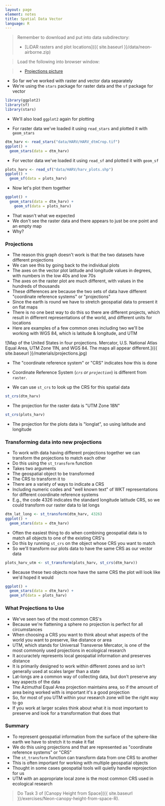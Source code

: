 ```yaml
---
layout: page
element: notes
title: Spatial Data Vector
language: R
--- 
```


> Remember to download and put into data subdirectory:
>
> * [LiDAR rasters and plot locations]({{ site.baseurl }}/data/neon-airborne.zip)

> Load the following into browser window:

> * [Projections picture](https://media.opennews.org/cache/06/37/0637aa2541b31f526ad44f7cb2db7b6c.jpg)

* So far we've worked with raster and vector data separately
* We're using the `stars` package for raster data and the `sf` package for vector

```r
library(ggplot2)
library(sf)
library(stars)
```

* We'll also load `ggplot2` again for plotting

* For raster data we've loaded it using `read_stars` and plotted it with `geom_stars`

```r
dtm_harv <- read_stars("data/HARV/HARV_dtmCrop.tif")
ggplot() +
  geom_stars(data = dtm_harv)
```

* For vector data we've loaded it using `read_sf` and plotted it with `geom_sf`

```r
plots_harv <- read_sf("data/HARV/harv_plots.shp")
ggplot() +
  geom_sf(data = plots_harv)
```

* Now let's plot them together

```r
ggplot() +
  geom_stars(data = dtm_harv) +
    geom_sf(data = plots_harv)
```

* That wasn't what we expected
* We don't see the raster data and there appears to just be one point and an empty map
* Why?


### Projections

* The reason this graph doesn't work is that the two datasets have different projections
* We can see this by going back to the individual plots
* The axes on the vector plot latitude and longitude values in degrees, with numbers in the low 40s and low 70s
* The axes on the raster plot are much different, with values in the hundreds of thousands
* These differences are because the two sets of data have different "coordinate reference systems" or "projections"
* Since the earth is round we have to stretch geospatial data to present it on flat maps
* There is no one best way to do this so there are different projects, which result in different representations of the world, and different units for locations
* Here are examples of a few common ones including two we'll be working with WGS 84, which is latitude & longitude, and UTM

![Map of the United States in four projections. Mercator, U.S. National Atlas Equal Area, UTM Zone 11N, and WGS 84. The maps all appear different.]({{ site.baseurl }}/materials/projections.jpg)

* The "coordinate reference system" or "CRS" indicates how this is done
* Coordinate Reference System (*`crs` or `projection`*) is different from `raster`.

* We can use `st_crs` to look up the CRS for this spatial data

```r
st_crs(dtm_harv)
```

* The projection for the raster data is "UTM Zone 18N"

```r
st_crs(plots_harv)
```

* The projection for the plots data is "longlat", so using latitude and longitude

### Transforming data into new projections

* To work with data having different projections together we can transform the projections to match each other
* Do this using the `st_transform` function
* Takes two arguments
* The geospatial object to be transformed
* The CRS to transform it to
* There are a variety of ways to indicate a CRS
* Including numeric codes and "well known text" of WKT representations for different coordinate reference systems
* E.g., the code 4326 indicates the standard longitude latitude CRS, so we could transform our raster data to lat longs

```r
dtm_lat_long <- st_transform(dtm_harv, 4326)
ggplot() +
  geom_stars(data = dtm_harv)
```

* Often the easiest thing to do when combining geospatial data is to match all objects to one of the existing CRS's
* Do this by running `st_crs` on the object whose CRS you want to match
* So we'll transform our plots data to have the same CRS as our vector data

```r
plots_harv_utm <- st_transform(plots_harv, st_crs(dtm_harv))
```

* Because these two objects now have the same CRS the plot will look like we'd hoped it would
 
```r
ggplot() +
  geom_stars(data = dtm_harv) +
  geom_sf(data = plots_harv)
```

### What Projections to Use

* We've seen two of the most common CRS's
* Because we're flattening a sphere no projection is perfect for all circumstances
* When choosing a CRS you want to think about what aspects of the world you want to preserve, like distance or area
* UTM, which stands for Universal Transverse Mercator, is one of the most commonly used projections in ecological research
* It accuractely represents local geospatial information and preserves distance
* It is primarily designed to work within different zones and so isn't generally used at scales larger than a state 
* Lat-longs are a common way of collecting data, but don't preserve any key aspects of the data
* The Azimuthal Equal Area projection maintains area, so if the amount of area being worked with is important it's a good projection
* So, for most of you UTM within your research zone will be the right way to go
* If you work at larger scales think about what it is most important to preserve and look for a transformation that does that


### Summary 

* To represent geospatial information from the surface of the sphere-like earth we have to stretch it to make it flat
* We do this using projections and that are represented as "coordinate reference systems" or "CRS"
* The `st_transform` function can transform data from one CRS to another
* This is often important for working with multiple geospatial objects
* Thought in some cases geospatial tools will quietly handle reprojection for us
* UTM with an appropriate local zone is the most common CRS used in ecological research

> Do Task 3 of [Canopy Height from Space]({{ site.baseurl }}/exercises/Neon-canopy-height-from-space-R).
